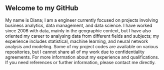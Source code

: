 ## Welcome to my GitHub

My name is Diana; I am a engineer currently focused on projects involving business analytics, data management, and data science. I have worked since 2006 with data, mainly in the geographic context, but I have also oriented my career to analysing data from different fields and subjects; my experience includes statistical, machine learning, and neural network analysis and modeling. Some of my project codes are available on various repositories, but I cannot share all of my work due to confidentiality agreements. For more information about my experience and qualifications.  If you need references or further information, please contact me directly.




